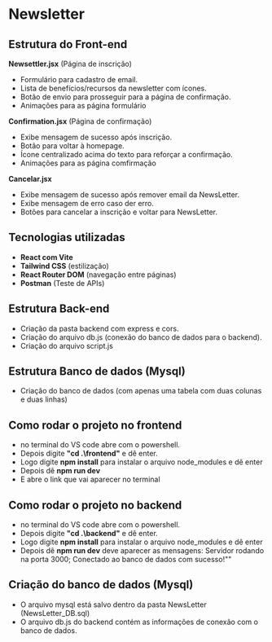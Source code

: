 # Newsletter

## Estrutura do Front-end

**Newsettler.jsx** (Página de inscrição)
   - Formulário para cadastro de email.
   - Lista de benefícios/recursos da newsletter com ícones.
   - Botão de envio para prosseguir para a página de confirmação.
   - Animações para as página formulário


**Confirmation.jsx** (Página de confirmação)
   - Exibe mensagem de sucesso após inscrição.
   - Botão para voltar à homepage.
   - Ícone centralizado acima do texto para reforçar a confirmação.
   - Animações para as página comfirmação

**Cancelar.jsx**
- Exibe mensagem de sucesso após remover email da NewsLetter.
- Exibe mensagem de erro caso der erro.
- Botões para cancelar a inscrição e voltar para NewsLetter.


## Tecnologias utilizadas

- **React com Vite** 
- **Tailwind CSS** (estilização)
- **React Router DOM** (navegação entre páginas)
- **Postman** (Teste de APIs)

## Estrutura Back-end

- Criação da pasta backend com express e cors.
- Criação do arquivo db.js (conexão do banco de dados para o backend).
- Criação do arquivo script.js 

## Estrutura Banco de dados (Mysql)

- Criação do banco de dados (com apenas uma tabela com duas colunas e duas linhas)

## Como rodar o projeto no frontend

- no terminal do VS code abre com o powershell.
- Depois digite **"cd .\frontend\"** e dê enter.
- Logo digite **npm install** para instalar o arquivo node_modules e dê enter
- Depois dê **npm run dev**
- E abre o link que vai aparecer no terminal

## Como rodar o projeto no backend

- no terminal do VS code abre com o powershell.
- Depois digite **"cd .\backend\"** e dê enter.
- Logo digite **npm install** para instalar o arquivo node_modules e dê enter
- Depois dê **npm run dev** deve aparecer as mensagens: Servidor rodando na porta 3000;
  Conectado ao banco de dados com sucesso!""

## Criação do banco de dados (Mysql)

- O arquivo mysql está salvo dentro da pasta NewsLetter (NewsLetter_DB.sql)
- O arquivo db.js do backend contém as informações de conexão com o banco de dados.


